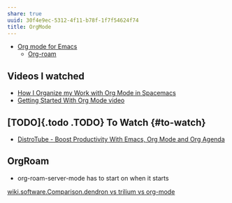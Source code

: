 ```yaml
---
share: true
uuid: 30f4e9ec-5312-4f11-b78f-1f7f54624f74
title: OrgMode
---
```

* [Org mode for Emacs](https://orgmode.org/)
  * [Org-roam](https://www.orgroam.com/)

Videos I watched
----------------

*   [How I Organize my Work with Org Mode in Spacemacs](https://youtu.be/7ybg3vjLQJM)
*   [Getting Started With Org Mode video](https://youtu.be/SzA2YODtgK4)

\[TODO\]{.todo .TODO} To Watch {#to-watch}
------------------------------------------

*   [DistroTube - Boost Productivity With Emacs, Org Mode and Org Agenda](https://youtu.be/Ea_-TaEGa7Y)

OrgRoam
-------

*   org-roam-server-mode has to start on when it starts

[wiki.software.Comparison.dendron vs trilium vs org-mode](/undefined)
